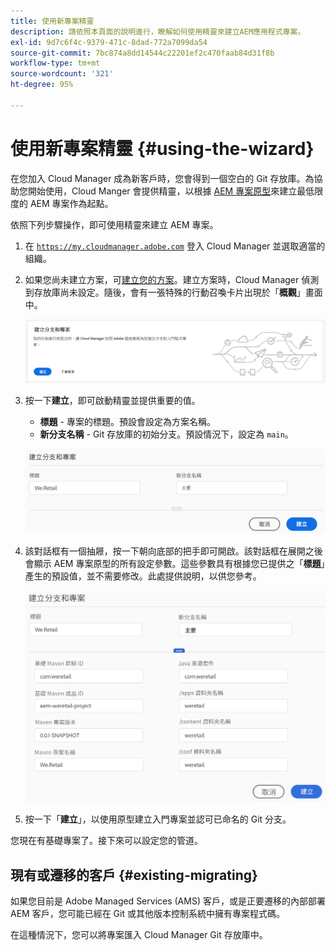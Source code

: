 ```yaml
---
title: 使用新專案精靈
description: 請依照本頁面的說明進行，瞭解如何使用精靈來建立AEM應用程式專案。
exl-id: 9d7c6f4c-9379-471c-8dad-772a7099da54
source-git-commit: 7bc874a8dd14544c22201ef2c470faab84d31f8b
workflow-type: tm+mt
source-wordcount: '321'
ht-degree: 95%

---
```



# 使用新專案精靈 {#using-the-wizard}

在您加入 Cloud Manager 成為新客戶時，您會得到一個空白的 Git 存放庫。為協助您開始使用，Cloud Manger 會提供精靈，以根據 [AEM 專案原型](https://github.com/adobe/aem-project-archetype)來建立最低限度的 AEM 專案作為起點。

依照下列步驟操作，即可使用精靈來建立 AEM 專案。

1. 在 [`https://my.cloudmanager.adobe.com`](https://my.cloudmanager.adobe.com) 登入 Cloud Manager 並選取適當的組織。

1. 如果您尚未建立方案，可[建立您的方案](program-setup.md)。建立方案時，Cloud Manager 偵測到存放庫尚未設定。隨後，會有一張特殊的行動召喚卡片出現於「**概觀**」畫面中。

   ![建立專案 CTA](/help/assets/image2018-10-3_14-29-44.png)

1. 按一下&#x200B;**建立**，即可啟動精靈並提供重要的值。

   * **標題** - 專案的標題。預設會設定為方案名稱。
   * **新分支名稱** - Git 存放庫的初始分支。預設情況下，設定為 `main`。

   ![專案值](/help/assets/screen_shot_2018-10-08at55825am.png)

1. 該對話框有一個抽屜，按一下朝向底部的把手即可開啟。該對話框在展開之後會顯示 AEM 專案原型的所有設定參數。這些參數具有根據您已提供之「**標題**」產生的預設值，並不需要修改。此處提供說明，以供您參考。

   ![詳細的原型參數](/help/assets/screen_shot_2018-10-08at60032am.png)

1. 按一下「**建立**」，以使用原型建立入門專案並認可已命名的 Git 分支。

您現在有基礎專案了。接下來可以設定您的管道。

## 現有或遷移的客戶 {#existing-migrating}

如果您目前是 Adobe Managed Services (AMS) 客戶，或是正要遷移的內部部署 AEM 客戶，您可能已經在 Git 或其他版本控制系統中擁有專案程式碼。

在這種情況下，您可以將專案匯入 Cloud Manager Git 存放庫中。
